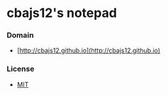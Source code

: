 cbajs12's notepad
=====

### Domain
- [http://cbajs12.github.io](http://cbajs12.github.io)

### License
- [MIT](http://opensource.org/licenses/MIT)

